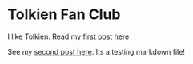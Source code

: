 # Tolkien Fan Club

I like Tolkien. Read my [first post here](majesty/index.html)

See my [second post here](majesty/markdowntest.html). Its a testing markdown file!